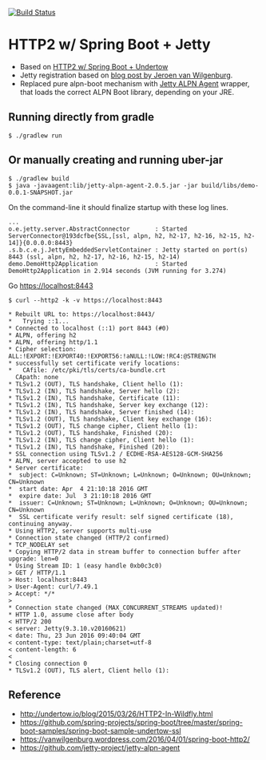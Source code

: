 [ ![Build Status](https://travis-ci.org/otrosien/demo-http2.svg)](https://travis-ci.org/otrosien/demo-http2)

# HTTP2 w/ Spring Boot + Jetty

* Based on [HTTP2 w/ Spring Boot + Undertow](https://github.com/making/demo-http2)
* Jetty registration based on [blog post by Jeroen van Wilgenburg](https://vanwilgenburg.wordpress.com/2016/04/01/spring-boot-http2/).
* Replaced pure alpn-boot mechanism with [Jetty ALPN Agent](https://github.com/jetty-project/jetty-alpn-agent) wrapper, that loads the correct ALPN Boot library, depending on your JRE.

## Running directly from gradle

    $ ./gradlew run

## Or manually creating and running uber-jar

    $ ./gradlew build
    $ java -javaagent:lib/jetty-alpn-agent-2.0.5.jar -jar build/libs/demo-0.0.1-SNAPSHOT.jar

On the command-line it should finalize startup with these log lines.

```
...
o.e.jetty.server.AbstractConnector       : Started ServerConnector@193dcfbe{SSL,[ssl, alpn, h2, h2-17, h2-16, h2-15, h2-14]}{0.0.0.0:8443}
.s.b.c.e.j.JettyEmbeddedServletContainer : Jetty started on port(s) 8443 (ssl, alpn, h2, h2-17, h2-16, h2-15, h2-14)
demo.DemoHttp2Application                : Started DemoHttp2Application in 2.914 seconds (JVM running for 3.274)
```

Go [https://localhost:8443](https://localhost:8443)

```
$ curl --http2 -k -v https://localhost:8443

* Rebuilt URL to: https://localhost:8443/
*   Trying ::1...
* Connected to localhost (::1) port 8443 (#0)
* ALPN, offering h2
* ALPN, offering http/1.1
* Cipher selection: ALL:!EXPORT:!EXPORT40:!EXPORT56:!aNULL:!LOW:!RC4:@STRENGTH
* successfully set certificate verify locations:
*   CAfile: /etc/pki/tls/certs/ca-bundle.crt
  CApath: none
* TLSv1.2 (OUT), TLS handshake, Client hello (1):
* TLSv1.2 (IN), TLS handshake, Server hello (2):
* TLSv1.2 (IN), TLS handshake, Certificate (11):
* TLSv1.2 (IN), TLS handshake, Server key exchange (12):
* TLSv1.2 (IN), TLS handshake, Server finished (14):
* TLSv1.2 (OUT), TLS handshake, Client key exchange (16):
* TLSv1.2 (OUT), TLS change cipher, Client hello (1):
* TLSv1.2 (OUT), TLS handshake, Finished (20):
* TLSv1.2 (IN), TLS change cipher, Client hello (1):
* TLSv1.2 (IN), TLS handshake, Finished (20):
* SSL connection using TLSv1.2 / ECDHE-RSA-AES128-GCM-SHA256
* ALPN, server accepted to use h2
* Server certificate:
*  subject: C=Unknown; ST=Unknown; L=Unknown; O=Unknown; OU=Unknown; CN=Unknown
*  start date: Apr  4 21:10:18 2016 GMT
*  expire date: Jul  3 21:10:18 2016 GMT
*  issuer: C=Unknown; ST=Unknown; L=Unknown; O=Unknown; OU=Unknown; CN=Unknown
*  SSL certificate verify result: self signed certificate (18), continuing anyway.
* Using HTTP2, server supports multi-use
* Connection state changed (HTTP/2 confirmed)
* TCP_NODELAY set
* Copying HTTP/2 data in stream buffer to connection buffer after upgrade: len=0
* Using Stream ID: 1 (easy handle 0xb0c3c0)
> GET / HTTP/1.1
> Host: localhost:8443
> User-Agent: curl/7.49.1
> Accept: */*
> 
* Connection state changed (MAX_CONCURRENT_STREAMS updated)!
* HTTP 1.0, assume close after body
< HTTP/2 200 
< server: Jetty(9.3.10.v20160621)
< date: Thu, 23 Jun 2016 09:40:04 GMT
< content-type: text/plain;charset=utf-8
< content-length: 6
< 
* Closing connection 0
* TLSv1.2 (OUT), TLS alert, Client hello (1):
```

## Reference

* http://undertow.io/blog/2015/03/26/HTTP2-In-Wildfly.html
* https://github.com/spring-projects/spring-boot/tree/master/spring-boot-samples/spring-boot-sample-undertow-ssl
* https://vanwilgenburg.wordpress.com/2016/04/01/spring-boot-http2/
* https://github.com/jetty-project/jetty-alpn-agent
